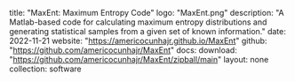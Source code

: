 title: "MaxEnt: Maximum Entropy Code"
logo: "MaxEnt.png"
description: "A Matlab-based code for calculating maximum entropy distributions and generating statistical samples from a given set of known information."
date: 2022-11-21
website: "https://americocunhajr.github.io/MaxEnt"
github: "https://github.com/americocunhajr/MaxEnt"
docs: 
download: "https://github.com/americocunhajr/MaxEnt/zipball/main"
layout: none
collection: software
